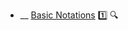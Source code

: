 * __ [Basic Notations](./uml/activityDiagrams/basicNotations) :one: <trigger for="pop:activity-diagrams-basicNotations-preview">:mag:</trigger>

<popover id="pop:activity-diagrams-basicNotations-preview" title=":mag: Basic Notations" placement="right">
  <div slot="content">
    <include src=".\preview.md" />
  </div>
</popover>
